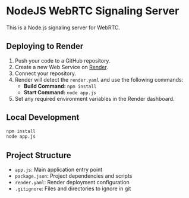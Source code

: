 # NodeJS WebRTC Signaling Server

This is a Node.js signaling server for WebRTC.

## Deploying to Render

1. Push your code to a GitHub repository.
2. Create a new Web Service on [Render](https://render.com/).
3. Connect your repository.
4. Render will detect the `render.yaml` and use the following commands:
   - **Build Command:** `npm install`
   - **Start Command:** `node app.js`
5. Set any required environment variables in the Render dashboard.

## Local Development

```bash
npm install
node app.js
```

## Project Structure
- `app.js`: Main application entry point
- `package.json`: Project dependencies and scripts
- `render.yaml`: Render deployment configuration
- `.gitignore`: Files and directories to ignore in git 